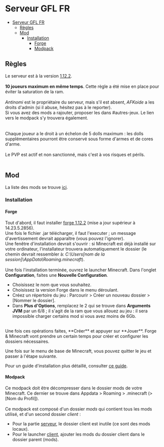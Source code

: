 # Serveur GFL FR

- [Serveur GFL FR](#serveur-gfl-fr)
  - [Règles](#règles)
  - [Mod](#mod)
    - [Installation](#installation)
      - [Forge](#forge)
      - [Modpack](#modpack)

## Règles

Le serveur est à la version <u>1.12.2</u>.<br />
<br />
**10 joueurs maximum en même temps**. Cette règle a été mise en place pour éviter la saturation de la ram.<br />
<br />
*Antinomi* est le propriétaire du serveur, mais s'il est absent, *AFKoide* a les droits d'admin (si il abuse, hésitez pas à le reporter).<br />
Si vous avez des mods a rajouter, proposer les dans #autres-jeux. Le lien vers le modpack s'y trouvera également.<br />
<br />
<br />
Chaque joueur a le droit à un échelon de 5 dolls maximum : les dolls supplémentaires pourront être conservé sous forme d'armes et de cores d'arme.<br />
<br />
Le PVP est actif et non sanctionné, mais c'est à vos risques et périls.<br /> 
<br /> 

## Mod

La liste des mods se trouve [ici](https://afkoide.github.io/GFL_FR/).

### Installation

#### Forge

Tout d'abord, il faut installer [forge 1.12.2](https://files.minecraftforge.net/net/minecraftforge/forge/index_1.12.2.html) (mise a jour supérieur à 14.23.5.2856).<br/>
Une fois le fichier .jar télécharger, il faut l'executer ; un message d'avertissement devrait apparaître (vous pouvez l'ignorer).<br />
Une fenêtre d'installation devrait s'ouvrir : si Minecraft est déjà installé sur votre ordinateur, l'installateur trouvera automatiquement le dossier (le chemin devrait ressembler à: *C:\Users\[nom de la session]\AppData\Roaming\.minecraft*). <br />
<br />
Une fois l'installation terminée, ouvrez le launcher Minecraft. Dans l'onglet **Configuration**, faites une **Nouvelle Configuration**.
- Choisissez le nom que vous souhaitez.
- Choisissez la version Forge dans le menu déroulant.
- Créez un répertoire du jeu : Parcourir > Créer un nouveau dossier > [Nommer le dossier].
- Dans **Plus d'Options**, remplacez le 2 qui se trouve dans **Arguments JVM** par un 6/8 ; il s'agit de la ram que vous allouez au jeu : il sera impossible charger certains mod si vous avez moins de 6Gb.
<br />
Une fois ces opérations faites, **Créer** et appuyer sur **Jouer**. Forge & Minecraft vont prendre un certain temps pour créer et configurer les dossiers nécessaires.

Une fois sur le menu de base de Minecraft, vous pouvez quitter le jeu et passer à l'étape suivante.

Pour un guide d'installation plus détaillé, consulter [ce guide](https://minecraftfacile.com/installer-minecraft-forge/).<br />

#### Modpack

Ce modpack doit être décompresser dans le dossier mods de votre Minecraft. Ce dernier se trouve dans Appdata > Roaming > .minecraft (> [Nom du Profil]).<br />
<br />
Ce modpack est composé d'un dossier *mods* qui contient tous les mods utilisé, et d'un second dossier *client* : <br />
- Pour la partie <u>serveur</u>, le dossier client est inutile (ce sont des mods locaux).
- Pour le launcher <u>client</u>, ajouter les mods du dossier client dans le dossier parent (mods).
